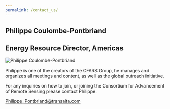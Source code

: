 ```yaml
---
permalink: /contact_us/
---
```


## Philippe Coulombe-Pontbriand
## Energy Resource Director, Americas

![Philippe Coulombe-Pontbriand](philippe-p.png "Philippe Coulombe-Pontbriand")

Philippe is one of the creators of the CFARS Group, he manages and organizes all meetings and content, as well as the global outreach initiative. 

For any inquiries on how to join, or joining the Consortium for Advancement of Remote Sensing please contact Philippe. 

Philippe_Pontbriand@transalta.com